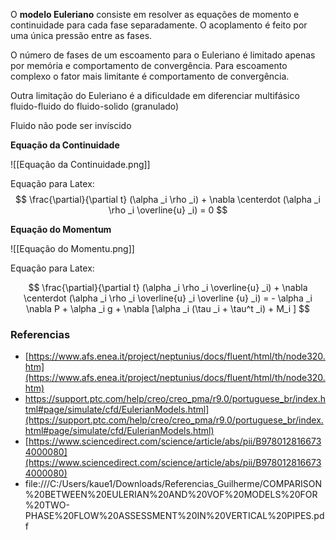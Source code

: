 O **modelo Euleriano** consiste em resolver as equações de momento e continuidade para cada fase separadamente. O acoplamento é feito por uma única pressão entre as fases.

O número de fases de um escoamento para o Euleriano é limitado apenas por memória e comportamento de convergência. Para escoamento complexo o fator mais limitante é comportamento de convergência.

Outra limitação do Euleriano é a dificuldade em diferenciar multifásico fluido-fluido do fluido-solido (granulado)

Fluido não pode ser invíscido

**Equação da Continuidade**

![[Equação da Continuidade.png]]

 Equação para Latex:
 $$ \frac{\partial}{\partial t} (\alpha _i \rho _i) + \nabla \centerdot (\alpha _i \rho _i \overline{u} _i) = 0 $$

**Equação do Momentum**

![[Equação do Momentu.png]]

Equação para Latex:

$$ \frac{\partial}{\partial t} (\alpha _i \rho _i \overline{u} _i) + \nabla \centerdot (\alpha _i \rho _i \overline{u} _i \overline {u} _i) = - \alpha _i \nabla P + \alpha _i g + \nabla [\alpha _i (\tau _i + \tau^t _i) + M_i ] $$

### Referencias
- [https://www.afs.enea.it/project/neptunius/docs/fluent/html/th/node320.htm](https://www.afs.enea.it/project/neptunius/docs/fluent/html/th/node320.htm)
- https://support.ptc.com/help/creo/creo_pma/r9.0/portuguese_br/index.html#page/simulate/cfd/EulerianModels.html](https://support.ptc.com/help/creo/creo_pma/r9.0/portuguese_br/index.html#page/simulate/cfd/EulerianModels.html)
- [https://www.sciencedirect.com/science/article/abs/pii/B9780128166734000080](https://www.sciencedirect.com/science/article/abs/pii/B9780128166734000080)
- file:///C:/Users/kaue1/Downloads/Referencias_Guilherme/COMPARISON%20BETWEEN%20EULERIAN%20AND%20VOF%20MODELS%20FOR%20TWO-PHASE%20FLOW%20ASSESSMENT%20IN%20VERTICAL%20PIPES.pdf
